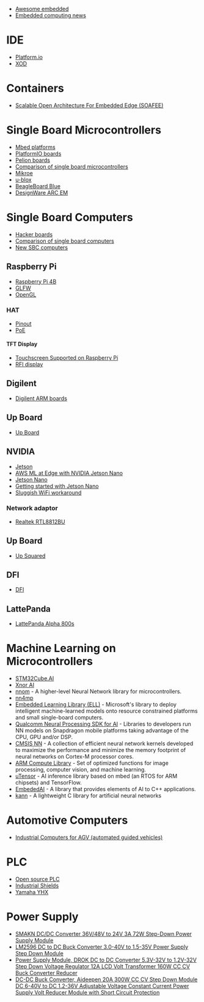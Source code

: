 
* [Awesome embedded](https://github.com/nhivp/Awesome-Embedded)
* [Embedded computing news](https://www.embedded-computing.com/)

# IDE

* [Platform.io](https://platform.io/)
* [XOD](https://xod.io/)

# Containers

* [Scalable Open Architecture For Embedded Edge (SOAFEE)](https://armkeil.blob.core.windows.net/developer/Files/pdf/white-paper/arm-scalable-open-architecture-for-embedded-edge-soafee.pdf)
# Single Board Microcontrollers
* [Mbed platforms](https://os.mbed.com/platforms/)
* [PlatformIO boards](https://platformio.org/boards)
* [Pelion boards](https://www.pelion.com/docs/device-management/current/connecting/tutorial-pelion-mbedos.html)
* [Comparison of single board microcontrollers](https://en.wikipedia.org/wiki/Comparison_of_single-board_microcontrollers)
* [Mikroe](https://www.mikroe.com/)
* [u-blox](https://os.mbed.com/platforms/ublox-EVK-ODIN-W2/)
* [BeagleBoard Blue](https://beagleboard.org/blue)
* [DesignWare ARC EM](https://www.synopsys.com/dw/ipdir.php?ds=arc_em_starter_kit)
# Single Board Computers
* [Hacker boards](https://www.hackerboards.com/home.php)
* [Comparison of single board computers](https://en.wikipedia.org/wiki/User:OliverGalvin/Comparison_of_single-board_computers)
* [New SBC computers](https://www.mickmake.com/post/weekly-roundup-64-new-maker-products)

## Raspberry Pi

* [Raspberry Pi 4B](https://www.raspberrypi.org/products/raspberry-pi-4-model-b/)
* [GLFW](https://www.raspberrypi.org/forums/viewtopic.php?t=222264)
* [OpenGL](https://ubuntu-mate.community/t/tutorial-activate-opengl-driver-for-ubuntu-mate-16-04/7094/4)

### HAT

* [Pinout](https://pinout.xyz/)
* [PoE](https://www.adafruit.com/product/3953)

#### TFT Display

* [Touchscreen Supported on Raspberry Pi](https://github.com/notro/fbtft/blob/master/fbtft_device.c)
* [RFI display](https://learn.watterott.com/rpi-display/fbtft-install/)

## Digilent

* [Digilent ARM boards](https://store.digilentinc.com/processors/by-technology/arm/)

## Up Board

* [Up Board](https://up-board.org/)

## NVIDIA

* [Jetson](https://developer.nvidia.com/buy-jetson)
* [AWS ML at Edge with NVIDIA Jetson Nano](https://github.com/mahendrabairagi/AWS_ML_At_Edge_With_NVIDIA_Jetson_Nano)
* [Jetson Nano](https://developer.nvidia.com/embedded/jetson-nano-developer-kit)
* [Getting started with Jetson Nano](https://blog.hackster.io/getting-started-with-the-nvidia-jetson-nano-developer-kit-43aa7c298797)
* [Sluggish WiFi workaround](https://devtalk.nvidia.com/default/topic/1058176/jetson-nano/intel-8265ngw-sluggish-wifi-workaround-/post/5365834/#5365834)

### Network adaptor

* [Realtek RTL8812BU](https://github.com/cilynx/rtl88x2BU_WiFi_linux_v5.3.1_27678.20180430_COEX20180427-5959)

## Up Board

* [Up Squared](https://up-board.org/upsquared/specifications/)

## DFI

* [DFI](https://www.dfi.com/)

## LattePanda

* [LattePanda Alpha 800s](https://www.dfrobot.com/product-1727.html)

# Machine Learning on Microcontrollers

* [STM32Cube.AI](https://www.st.com/content/st_com/en/stm32-ann.html)
* [Xnor AI](https://www.youtube.com/watch?v=3cD9bpfX9FA&feature=emb_title)
* [nnom](https://github.com/majianjia/nnom) - A higher-level Neural Network library for microcontrollers.
* [nn4mp](https://github.com/correlllab/nn4mp)
* [Embedded Learning Library (ELL)](https://github.com/Microsoft/ELL) - Microsoft's library to deploy intelligent machine-learned models onto resource constrained platforms and small single-board computers.
* [Qualcomm Neural Processing SDK for AI](https://developer.qualcomm.com/software/qualcomm-neural-processing-sdk) - Libraries to developers run NN models on Snapdragon mobile platforms taking advantage of the CPU, GPU and/or DSP.
* [CMSIS NN](https://arm-software.github.io/CMSIS_5/NN/html/index.html) - A collection of efficient neural network kernels developed to maximize the performance and minimize the memory footprint of neural networks on Cortex-M processor cores.
* [ARM Compute Library](https://developer.arm.com/technologies/compute-library) - Set of optimized functions for image processing, computer vision, and machine learning.
* [uTensor](https://github.com/uTensor/uTensor) - AI inference library based on mbed (an RTOS for ARM chipsets) and TensorFlow.
* [EmbededAI](https://github.com/boralt/EmbeddedAI) - A library that provides elements of AI to C++ applications.
* [kann](https://github.com/attractivechaos/kann) - A lightweight C library for artificial neural networks

# Automotive Computers

* [Industrial Computers for AGV (automated guided vehicles)](https://www.syslogic.de/eng/fahrerlose-transportsysteme-fts-91156.shtml)

# PLC

* [Open source PLC](https://www.digital-loggers.com/plchw.html)
* [Industrial Shields](https://www.industrialshields.com/)
* [Yamaha YHX](https://global.yamaha-motor.com/business/robot/lineup/controller/yhx/)

# Power Supply

* [SMAKN DC/DC Converter 36V/48V to 24V 3A 72W Step-Down Power Supply Module](https://www.amazon.com/SMAKN-Converter-Step-Down-Supply-Module/dp/B00XKL6M8U)
* [LM2596 DC to DC Buck Converter 3.0-40V to 1.5-35V Power Supply Step Down Module](https://www.amazon.ca/Erayco-LM2596-Converter-3-0-40V-1-5-35V/dp/B07JNQFV7F/ref=pd_lutyp_crty_cxhsh_3_3/139-5285681-3002038)
* [Power Supply Module, DROK DC to DC Converter 5.3V-32V to 1.2V-32V Step Down Voltage Regulator 12A LCD Volt Transformer 160W CC CV Buck Converter Reducer](https://www.amazon.ca/Adjustable-Converter-DROK-Regulator-Transformer/dp/B078Q1624B/ref=sxbs_sxwds-stvp)
* [DC-DC Buck Converter, Aideepen 20A 300W CC CV Step Down Module DC 6-40V to DC 1.2-36V Adjustable Voltage Constant Current Power Supply Volt Reducer Module with Short Circuit Protection](https://www.amazon.com/Aideepen-Constant-Current-Adjustable-Converter/dp/B0747QDRW9/ref=pd_sbs_23_img_2/143-0784339-2159158)